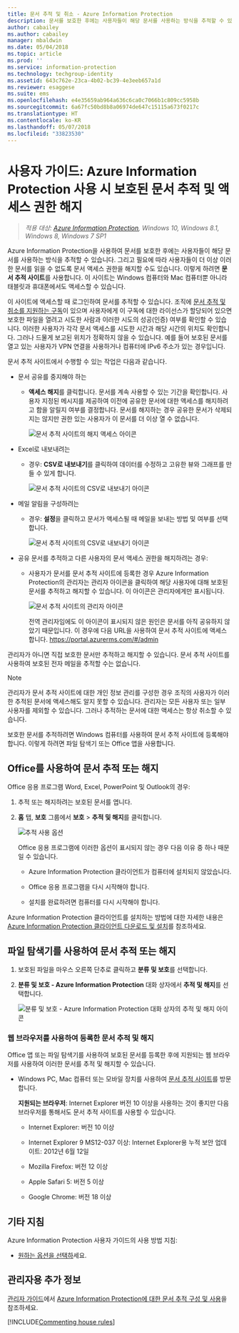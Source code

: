 ```yaml
---
title: 문서 추적 및 취소 - Azure Information Protection
description: 문서를 보호한 후에는 사용자들이 해당 문서를 사용하는 방식을 추적할 수 있습니다. 그리고 필요에 따라 사용자들이 더 이상 이러한 문서를 읽을 수 없도록 문서 액세스 권한을 해지할 수도 있습니다.
author: cabailey
ms.author: cabailey
manager: mbaldwin
ms.date: 05/04/2018
ms.topic: article
ms.prod: ''
ms.service: information-protection
ms.technology: techgroup-identity
ms.assetid: 643c762e-23ca-4b02-bc39-4e3eeb657a1d
ms.reviewer: esaggese
ms.suite: ems
ms.openlocfilehash: e4e35659ab964a636c6ca0c7066b1c809cc5958b
ms.sourcegitcommit: 6a67fc50bd8b8a06974de647c15115a673f0217c
ms.translationtype: HT
ms.contentlocale: ko-KR
ms.lasthandoff: 05/07/2018
ms.locfileid: "33823530"
---
```

# <a name="user-guide-track-and-revoke-your-documents-when-you-use-azure-information-protection"></a>사용자 가이드: Azure Information Protection 사용 시 보호된 문서 추적 및 액세스 권한 해지

>*적용 대상: [Azure Information Protection](https://azure.microsoft.com/pricing/details/information-protection), Windows 10, Windows 8.1, Windows 8, Windows 7 SP1*

Azure Information Protection을 사용하여 문서를 보호한 후에는 사용자들이 해당 문서를 사용하는 방식을 추적할 수 있습니다. 그리고 필요에 따라 사용자들이 더 이상 이러한 문서를 읽을 수 없도록 문서 액세스 권한을 해지할 수도 있습니다. 이렇게 하려면 **문서 추적 사이트**를 사용합니다. 이 사이트는 Windows 컴퓨터와 Mac 컴퓨터뿐 아니라 태블릿과 휴대폰에서도 액세스할 수 있습니다.

이 사이트에 액세스할 때 로그인하여 문서를 추적할 수 있습니다. 조직에 [문서 추적 및 취소를 지원하는 구독](https://www.microsoft.com/cloud-platform/azure-information-protection-features)이 있으며 사용자에게 이 구독에 대한 라이선스가 할당되어 있으면 보호한 파일을 열려고 시도한 사람과 이러한 시도의 성공(인증) 여부를 확인할 수 있습니다. 이러한 사용자가 각각 문서 액세스를 시도한 시간과 해당 시간의 위치도 확인합니다. 그러나 드물게 보고된 위치가 정확하지 않을 수 있습니다. 예를 들어 보호된 문서를 열고 있는 사용자가 VPN 연결을 사용하거나 컴퓨터에 IPv6 주소가 있는 경우입니다.

문서 추적 사이트에서 수행할 수 있는 작업은 다음과 같습니다.

- 문서 공유를 중지해야 하는 
    
    - **액세스 해지**를 클릭합니다. 문서를 계속 사용할 수 있는 기간을 확인합니다. 사용자 지정된 메시지를 제공하여 이전에 공유한 문서에 대한 액세스를 해지하려고 함을 알릴지 여부를 결정합니다. 문서를 해지하는 경우 공유한 문서가 삭제되지는 않지만 권한 있는 사용자가 이 문서를 더 이상 열 수 없습니다.
        
        ![문서 추적 사이트의 해지 액세스 아이콘](../media/tracking-site-revoke-access-icon.png)
        
- Excel로 내보내려는 
    
    - 경우: **CSV로 내보내기**를 클릭하여 데이터를 수정하고 고유한 뷰와 그래프를 만들 수 있게 합니다.
         
        ![문서 추적 사이트의 CSV로 내보내기 아이콘](../media/tracking-site-export-icon.png)
         
- 메일 알림을 구성하려는 
     
    - 경우: **설정**을 클릭하고 문서가 액세스될 때 메일을 보내는 방법 및 여부를 선택합니다.
        
        ![문서 추적 사이트의 CSV로 내보내기 아이콘](../media/tracking-site-settings-email.png)

- 공유 문서를 추적하고 다른 사용자의 문서 액세스 권한을 해지하려는 경우:
    
    - 사용자가 문서를 문서 추적 사이트에 등록한 경우 Azure Information Protection의 관리자는 관리자 아이콘을 클릭하여 해당 사용자에 대해 보호된 문서를 추적하고 해지할 수 있습니다. 이 아이콘은 관리자에게만 표시됩니다.
        
        ![문서 추적 사이트의 관리자 아이콘](../media/tracking-site-admin-icon.png)
        
        전역 관리자임에도 이 아이콘이 표시되지 않은 원인은 문서를 아직 공유하지 않았기 때문입니다. 이 경우에 다음 URL을 사용하여 문서 추적 사이트에 액세스합니다. https://portal.azurerms.com/#/admin

관리자가 아니면 직접 보호한 문서만 추적하고 해지할 수 있습니다. 문서 추적 사이트를 사용하여 보호된 전자 메일을 추적할 수는 없습니다.

> [!NOTE] 
> 관리자가 문서 추적 사이트에 대한 개인 정보 관리를 구성한 경우 조직의 사용자가 이러한 추적된 문서에 액세스해도 알지 못할 수 있습니다. 관리자는 모든 사용자 또는 일부 사용자를 제외할 수 있습니다. 그러나 추적하는 문서에 대한 액세스는 항상 취소할 수 있습니다.

보호한 문서를 추적하려면 Windows 컴퓨터를 사용하여 문서 추적 사이트에 등록해야 합니다. 이렇게 하려면 파일 탐색기 또는 Office 앱을 사용합니다.

## <a name="using-office-to-track-or-revoke-the-document"></a>Office를 사용하여 문서 추적 또는 해지

Office 응용 프로그램 Word, Excel, PowerPoint 및 Outlook의 경우: 

1. 추적 또는 해지하려는 보호된 문서를 엽니다.

2. **홈** 탭, **보호** 그룹에서 **보호** > **추적 및 해지**를 클릭합니다.

    ![추적 사용 옵션](../media/track-usage-callout.png)
    
    Office 응용 프로그램에 이러한 옵션이 표시되지 않는 경우 다음 이유 중 하나 때문일 수 있습니다.
    
    - Azure Information Protection 클라이언트가 컴퓨터에 설치되지 않았습니다.
    
    - Office 응용 프로그램을 다시 시작해야 합니다.
    
    - 설치를 완료하려면 컴퓨터를 다시 시작해야 합니다.
    
Azure Information Protection 클라이언트를 설치하는 방법에 대한 자세한 내용은 [Azure Information Protection 클라이언트 다운로드 및 설치](install-client-app.md)를 참조하세요.

## <a name="using-file-explorer-to-track-or-revoke-the-document"></a>파일 탐색기를 사용하여 문서 추적 또는 해지

1. 보호된 파일을 마우스 오른쪽 단추로 클릭하고 **분류 및 보호**를 선택합니다.

2. **분류 및 보호 - Azure Information Protection** 대화 상자에서 **추적 및 해지**를 선택합니다.

    ![분류 및 보호 - Azure Information Protection 대화 상자의 추적 및 해지 아이콘](../media/track-and-revoke.png)


### <a name="using-a-web-browser-to-track-and-revoke-documents-that-you-have-registered"></a>웹 브라우저를 사용하여 등록한 문서 추적 및 해지

Office 앱 또는 파일 탐색기를 사용하여 보호된 문서를 등록한 후에 지원되는 웹 브라우저를 사용하여 이러한 문서를 추적 및 해지할 수 있습니다.

- Windows PC, Mac 컴퓨터 또는 모바일 장치를 사용하여 [문서 추적 사이트](https://go.microsoft.com/fwlink/?LinkId=529562)를 방문합니다.

    **지원되는 브라우저**: Internet Explorer 버전 10 이상을 사용하는 것이 좋지만 다음 브라우저를 통해서도 문서 추적 사이트를 사용할 수 있습니다.

    - Internet Explorer: 버전 10 이상

    - Internet Explorer 9 MS12-037 이상: Internet Explorer용 누적 보안 업데이트: 2012년 6월 12일

    - Mozilla Firefox: 버전 12 이상

    - Apple Safari 5: 버전 5 이상

    - Google Chrome: 버전 18 이상


## <a name="other-instructions"></a>기타 지침
Azure Information Protection 사용자 가이드의 사용 방법 지침:

- [원하는 옵션을 선택하](client-user-guide.md#what-do-you-want-to-do)세요.

## <a name="additional-information-for-administrators"></a>관리자용 추가 정보    
[관리자 가이드](client-admin-guide.md)에서 [Azure Information Protection에 대한 문서 추적 구성 및 사용](client-admin-guide-document-tracking.md)을 참조하세요.

[!INCLUDE[Commenting house rules](../includes/houserules.md)]